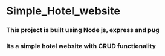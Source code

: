 # Simple_Hotel_website
### This project is built using Node js, express and pug
### Its a simple hotel website with CRUD functionality

